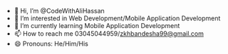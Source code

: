 - 👋 Hi, I’m @CodeWithAliHassan
- 👀 I’m interested in Web Development/Mobile Application Development 
- 🌱 I’m currently learning Mobile Application Development
- 📫 How to reach me 03045044959/zkhbandesha99@gmail.com
- 😄 Pronouns: He/Him/His

<!---
CodeWithAliHassan/CodeWithAliHassan is a ✨ special ✨ repository because its `README.md` (this file) appears on your GitHub profile.
You can click the Preview link to take a look at your changes.
--->

